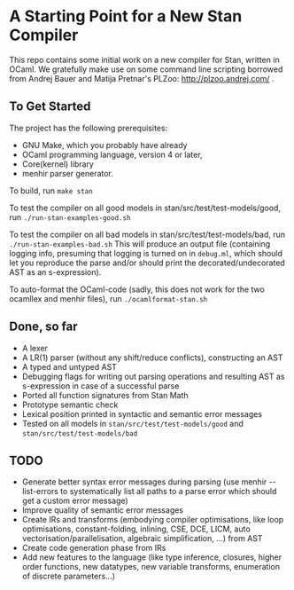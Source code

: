 # A Starting Point for a New Stan Compiler
This repo contains some initial work on a new compiler for Stan, written in OCaml. We gratefully make use on some command line scripting borrowed from Andrej Bauer and Matija Pretnar's PLZoo: http://plzoo.andrej.com/ .

## To Get Started
The project has the following prerequisites:
- GNU Make, which you probably have already
- OCaml programming language, version 4 or later,
- Core(kernel) library
- menhir parser generator.

To build, run
`
make stan
`

To test the compiler on all good models in stan/src/test/test-models/good, run
`
./run-stan-examples-good.sh
`

To test the compiler on all bad models in stan/src/test/test-models/bad, run
`
./run-stan-examples-bad.sh
`
This will produce an output file (containing logging info, presuming that
logging is turned on in `debug.ml`, which should let you reproduce the parse and/or should
print the decorated/undecorated AST as an s-expression).

To auto-format the OCaml-code (sadly, this does not work for the two ocamllex and menhir files), run 
`
./ocamlformat-stan.sh
`

## Done, so far
- A lexer
- A LR(1) parser (without any shift/reduce conflicts), constructing an AST
- A typed and untyped AST
- Debugging flags for writing out parsing operations and resulting AST as s-expression in case of a successful parse
- Ported all function signatures from Stan Math
- Prototype semantic check
- Lexical position printed in syntactic and semantic error messages
- Tested on all models in `stan/src/test/test-models/good` and `stan/src/test/test-models/bad`

## TODO
- Generate better syntax error messages during parsing (use menhir --list-errors to systematically list all paths to a parse error which should get a custom error message)
- Improve quality of semantic error messages
- Create IRs and transforms (embodying compiler optimisations, like loop optimisations, constant-folding, inlining, CSE, DCE, LICM, auto vectorisation/parallelisation, algebraic simplification, ...) from AST
- Create code generation phase from IRs
- Add new features to the language (like type inference, closures, higher order functions, new datatypes, new variable transforms, enumeration of discrete parameters...)
